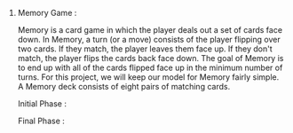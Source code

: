 1. Memory Game :

	Memory is a card game in which the player deals out a set of 	cards face down. In Memory, a turn (or a move) consists of 	the player flipping over two cards. If they match, the 	player leaves them face up. If they don't match, the player 	flips the cards back face down. The goal of Memory is to end 	up with all of the cards flipped face up in the minimum 	number of turns. For this project, we will keep our model for Memory fairly simple. A Memory deck consists of eight pairs of matching cards.



	Initial Phase :
	
	
	
 


	Final Phase :
	
	

 


